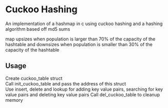 Cuckoo Hashing
==============
An implementation of a hashmap in c using cuckoo hashing and a hashing algorithm based off md5 sums

map upsizes when population is larger than 70% of the capacity of the hashtable and downsizes when population is smaller than 30% of the capacity of the hashtable

Usage
----
Create cuckoo_table struct  
Call init_cuckoo_table and pass the address of this struct  
Use insert, delete and lookup for adding key value pairs, searching for key value pairs and deleting key value pairs
Call del_cuckoo_table to cleanup memory
